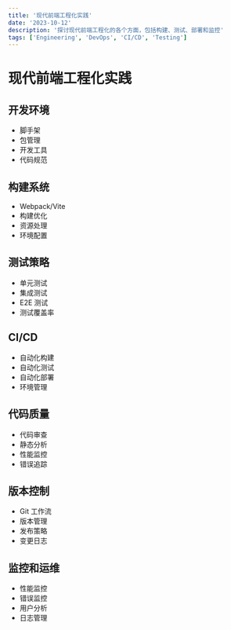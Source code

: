 ```yaml
---
title: '现代前端工程化实践'
date: '2023-10-12'
description: '探讨现代前端工程化的各个方面，包括构建、测试、部署和监控'
tags: ['Engineering', 'DevOps', 'CI/CD', 'Testing']
---
```


# 现代前端工程化实践

## 开发环境
- 脚手架
- 包管理
- 开发工具
- 代码规范

## 构建系统
- Webpack/Vite
- 构建优化
- 资源处理
- 环境配置

## 测试策略
- 单元测试
- 集成测试
- E2E 测试
- 测试覆盖率

## CI/CD
- 自动化构建
- 自动化测试
- 自动化部署
- 环境管理

## 代码质量
- 代码审查
- 静态分析
- 性能监控
- 错误追踪

## 版本控制
- Git 工作流
- 版本管理
- 发布策略
- 变更日志

## 监控和运维
- 性能监控
- 错误监控
- 用户分析
- 日志管理 